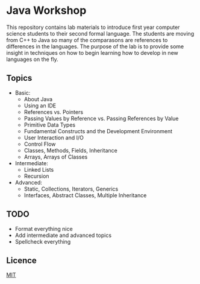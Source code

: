 # Java Workshop

This repository contains lab materials to introduce first year computer science students to their
second formal language. The students are moving from C++ to Java so many of the comparasons are
references to differences in the languages. The purpose of the lab is to provide some insight in
techniques on how to begin learning how to develop in new languages on the fly.

## Topics

<ul>
<li>Basic:

<ul>
<li>About Java</li>
<li>Using an IDE</li>
<li>References vs. Pointers</li>
<li>Passing Values by Reference vs. Passing References by Value</li>
<li>Primitive Data Types</li>
<li>Fundamental Constructs and the Development Environment</li>
<li>User Interaction and I/O</li>
<li>Control Flow</li>
<li>Classes, Methods, Fields, Inheritance</li>
<li>Arrays, Arrays of Classes</li>
</ul>

<li>Intermediate:

<ul>
<li>Linked Lists</li>
<li>Recursion</li>
</ul>

<li>Advanced:

<ul>
<li>Static, Collections, Iterators, Generics</li>
<li>Interfaces, Abstract Classes, Multiple Inheritance</li>
</ul>
</ul>

## TODO

<ul>
<li>Format everything nice</li>
<li>Add intermediate and advanced topics</li>
<li>Spellcheck everything</li>
</ul>

## Licence
[MIT](https://choosealicense.com/licenses/mit)
